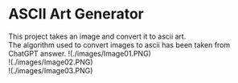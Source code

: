 # ASCII Art Generator
This project takes an image and convert it to ascii art.
<br>
The algorithm used to convert images to ascii has been taken from ChatGPT answer.
!(./images/Image01.PNG)
<br>
!(./images/Image02.PNG)
<br>
!(./images/Image03.PNG)

